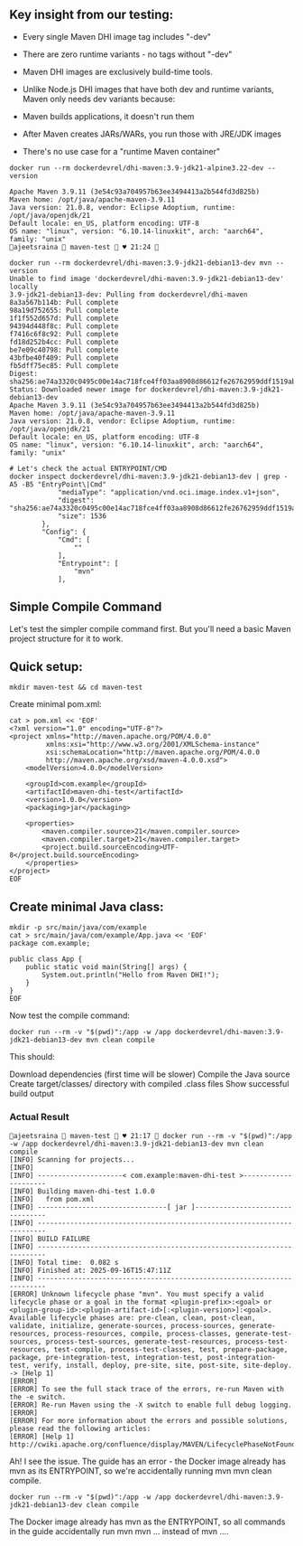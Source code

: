 
## Key insight from our testing:

- Every single Maven DHI image tag includes "-dev"
- There are zero runtime variants - no tags without "-dev"

- Maven DHI images are exclusively build-time tools.
- Unlike Node.js DHI images that have both dev and runtime variants, Maven only needs dev variants because:
- Maven builds applications, it doesn't run them
- After Maven creates JARs/WARs, you run those with JRE/JDK images
- There's no use case for a "runtime Maven container"


```
docker run --rm dockerdevrel/dhi-maven:3.9-jdk21-alpine3.22-dev --version

Apache Maven 3.9.11 (3e54c93a704957b63ee3494413a2b544fd3d825b)
Maven home: /opt/java/apache-maven-3.9.11
Java version: 21.0.8, vendor: Eclipse Adoptium, runtime: /opt/java/openjdk/21
Default locale: en_US, platform encoding: UTF-8
OS name: "linux", version: "6.10.14-linuxkit", arch: "aarch64", family: "unix"
ajeetsraina  maven-test  ♥ 21:24 
```


```
docker run --rm dockerdevrel/dhi-maven:3.9-jdk21-debian13-dev mvn --version
Unable to find image 'dockerdevrel/dhi-maven:3.9-jdk21-debian13-dev' locally
3.9-jdk21-debian13-dev: Pulling from dockerdevrel/dhi-maven
8a3a567b114b: Pull complete
98a19d752655: Pull complete
1f1f552d657d: Pull complete
94394d448f8c: Pull complete
f7416c6f8c92: Pull complete
fd18d252b4cc: Pull complete
be7e09c40798: Pull complete
43bfbe40f409: Pull complete
fb5dff75ec85: Pull complete
Digest: sha256:ae74a3320c0495c00e14ac718fce4ff03aa8908d86612fe26762959ddf1519ab
Status: Downloaded newer image for dockerdevrel/dhi-maven:3.9-jdk21-debian13-dev
Apache Maven 3.9.11 (3e54c93a704957b63ee3494413a2b544fd3d825b)
Maven home: /opt/java/apache-maven-3.9.11
Java version: 21.0.8, vendor: Eclipse Adoptium, runtime: /opt/java/openjdk/21
Default locale: en_US, platform encoding: UTF-8
OS name: "linux", version: "6.10.14-linuxkit", arch: "aarch64", family: "unix"
```

```
# Let's check the actual ENTRYPOINT/CMD
docker inspect dockerdevrel/dhi-maven:3.9-jdk21-debian13-dev | grep -A5 -B5 "EntryPoint\|Cmd"
            "mediaType": "application/vnd.oci.image.index.v1+json",
            "digest": "sha256:ae74a3320c0495c00e14ac718fce4ff03aa8908d86612fe26762959ddf1519ab",
            "size": 1536
        },
        "Config": {
            "Cmd": [
                ""
            ],
            "Entrypoint": [
                "mvn"
            ],
```

## Simple Compile Command 

Let's test the simpler compile command first. But you'll need a basic Maven project structure for it to work.

## Quick setup:

```
mkdir maven-test && cd maven-test
```

Create minimal pom.xml:

```
cat > pom.xml << 'EOF'
<?xml version="1.0" encoding="UTF-8"?>
<project xmlns="http://maven.apache.org/POM/4.0.0"
         xmlns:xsi="http://www.w3.org/2001/XMLSchema-instance"
         xsi:schemaLocation="http://maven.apache.org/POM/4.0.0 
         http://maven.apache.org/xsd/maven-4.0.0.xsd">
    <modelVersion>4.0.0</modelVersion>
    
    <groupId>com.example</groupId>
    <artifactId>maven-dhi-test</artifactId>
    <version>1.0.0</version>
    <packaging>jar</packaging>
    
    <properties>
        <maven.compiler.source>21</maven.compiler.source>
        <maven.compiler.target>21</maven.compiler.target>
        <project.build.sourceEncoding>UTF-8</project.build.sourceEncoding>
    </properties>
</project>
EOF
```

## Create minimal Java class:

```
mkdir -p src/main/java/com/example
cat > src/main/java/com/example/App.java << 'EOF'
package com.example;

public class App {
    public static void main(String[] args) {
        System.out.println("Hello from Maven DHI!");
    }
}
EOF
```

Now test the compile command:

```
docker run --rm -v "$(pwd)":/app -w /app dockerdevrel/dhi-maven:3.9-jdk21-debian13-dev mvn clean compile
```

This should:

Download dependencies (first time will be slower)
Compile the Java source
Create target/classes/ directory with compiled .class files
Show successful build output


### Actual Result

```
ajeetsraina  maven-test  ♥ 21:17  docker run --rm -v "$(pwd)":/app -w /app dockerdevrel/dhi-maven:3.9-jdk21-debian13-dev mvn clean compile
[INFO] Scanning for projects...
[INFO]
[INFO] ---------------------< com.example:maven-dhi-test >---------------------
[INFO] Building maven-dhi-test 1.0.0
[INFO]   from pom.xml
[INFO] --------------------------------[ jar ]---------------------------------
[INFO] ------------------------------------------------------------------------
[INFO] BUILD FAILURE
[INFO] ------------------------------------------------------------------------
[INFO] Total time:  0.082 s
[INFO] Finished at: 2025-09-16T15:47:11Z
[INFO] ------------------------------------------------------------------------
[ERROR] Unknown lifecycle phase "mvn". You must specify a valid lifecycle phase or a goal in the format <plugin-prefix>:<goal> or <plugin-group-id>:<plugin-artifact-id>[:<plugin-version>]:<goal>. Available lifecycle phases are: pre-clean, clean, post-clean, validate, initialize, generate-sources, process-sources, generate-resources, process-resources, compile, process-classes, generate-test-sources, process-test-sources, generate-test-resources, process-test-resources, test-compile, process-test-classes, test, prepare-package, package, pre-integration-test, integration-test, post-integration-test, verify, install, deploy, pre-site, site, post-site, site-deploy. -> [Help 1]
[ERROR]
[ERROR] To see the full stack trace of the errors, re-run Maven with the -e switch.
[ERROR] Re-run Maven using the -X switch to enable full debug logging.
[ERROR]
[ERROR] For more information about the errors and possible solutions, please read the following articles:
[ERROR] [Help 1] http://cwiki.apache.org/confluence/display/MAVEN/LifecyclePhaseNotFoundException
```

Ah! I see the issue. The guide has an error - the Docker image already has mvn as its ENTRYPOINT, so we're accidentally running mvn mvn clean compile.

```
docker run --rm -v "$(pwd)":/app -w /app dockerdevrel/dhi-maven:3.9-jdk21-debian13-dev clean compile
```

The Docker image already has mvn as the ENTRYPOINT, so all commands in the guide accidentally run mvn mvn ... instead of mvn ....
